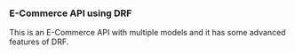 ### E-Commerce API using DRF
This is an E-Commerce API with multiple models and it has some advanced features of DRF.

